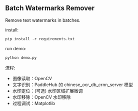 ## Batch Watermarks Remover 

Remove text watermarks in batches.

install: 
```markdown
pip install -r requirements.txt 
```

run demo:
```markdown
python demo.py
```

流程:

- 图像读取：OpenCV
- 文字识别：PaddleHub 的 chinese_ocr_db_crnn_server 模型
- 水印定位：(可选) 水印区域扩展微调
- 水印移除：OpenCV 水印移除
- 过程调试：Matplotlib
